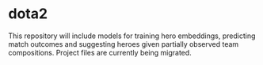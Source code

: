 # dota2

This repository will include models for training hero embeddings, predicting match outcomes and suggesting heroes given partially observed team compositions.
Project files are currently being migrated.
